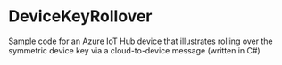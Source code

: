 # DeviceKeyRollover
Sample code for an Azure IoT Hub device that illustrates rolling over the symmetric device key via a cloud-to-device message  (written in C#)
